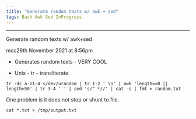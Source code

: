 ```yaml
---
title: "Generate random texts w/ awk + sed"
tags: Bash Awk Sed InProgress
---
```


<hr>
Generate random texts w/ awk+sed

mcc29th November 2021 at 8:56pm

- Generates random texts - VERY COOL

- Unix - tr - transliterate

```
tr -dc a-z1-4 </dev/urandom | tr 1-2 ' \n' | awk 'length==0 || length>50' | tr 3-4 ' ' | sed 's/^ *//' | cat -s | fmt > random.txt
```

One problem is it does not stop or shunt to file.

```
cat *.txt > /tmp/output.txt
```




